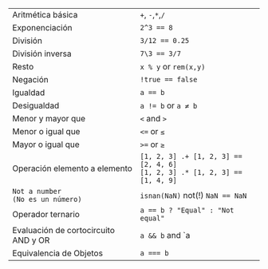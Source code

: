 |                            |                                                 |
| -------------------------- | ----------------------------------------------- |
| Aritmética básica          | `+`, `-`,`*`,`/`                                |
| Exponenciación             | `2^3 == 8`                                      |
| División                   | `3/12 == 0.25`                                  |
| División inversa           | `7\3 == 3/7`                                    |
| Resto                      | `x % y` or `rem(x,y)`                           |
| Negación                   | `!true == false`                                |
| Igualdad                   | `a == b`                                        |
| Desigualdad                | `a != b` or `a ≠ b`                             |
| Menor y mayor que          | `<` and `>`                                     |
| Menor o igual que          | `<=` or `≤`                                     |
| Mayor o igual que          | `>=` or `≥`                                     |
| Operación elemento a elemento  | `[1, 2, 3] .+ [1, 2, 3] == [2, 4, 6]`<br>`[1, 2, 3] .* [1, 2, 3] == [1, 4, 9]` |
| `Not a number`<br> `(No es un número)`  | `isnan(NaN)` not(!) `NaN == NaN`   |
| Operador ternario          | `a == b ? "Equal" : "Not equal"`                |
| Evaluación de cortocircuito AND y OR | `a && b` and `a || b`                 |
| Equivalencia de Objetos    | `a === b`                                       |
